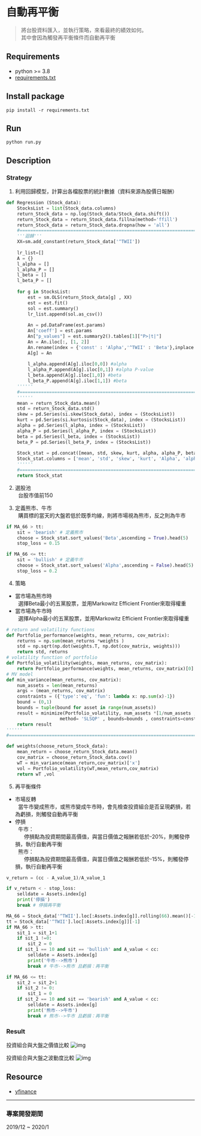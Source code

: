 # 自動再平衡
> 將台股資料匯入，並執行策略，來看最終的績效如何。  
其中會因為觸發再平衡條件而自動再平衡

## Requirements
- python >= 3.8
- [requirements.txt](https://github.com/JT-427/auto-rebalance-TW-/blob/master/requirements.txt)

## Install package
```
pip install -r requirements.txt
```

## Run
```
python run.py
```

## Description
### Strategy
1. 利用回歸模型，計算出各檔股票的統計數據（資料來源為股價日報酬）  
```py
def Regression (Stock_data):
    StocksList = list(Stock_data.columns)
    return_Stock_data = np.log(Stock_data/Stock_data.shift())
    return_Stock_data = return_Stock_data.fillna(method='ffill')
    return_Stock_data = return_Stock_data.dropna(how = 'all')
    #=============================================================================
    '''迴歸'''
    XX=sm.add_constant(return_Stock_data['^TWII'])
    
    lr_list=[]
    A = {}
    l_alpha = []
    l_alpha_P = []
    l_beta = []
    l_beta_P = []
    
    for g in StocksList:
        est = sm.OLS(return_Stock_data[g] , XX)
        est = est.fit()
        sol = est.summary()
        lr_list.append(sol.as_csv())
        
        An = pd.DataFrame(est.params)
        An['coeff'] = est.params
        An["p_values"] = est.summary2().tables[1]["P>|t|"]
        An = An.iloc[:, [1, 2]]
        An.rename(index = {'const' : 'Alpha','^TWII' : 'Beta'},inplace = True)
        A[g] = An
        
        l_alpha.append(A[g].iloc[0,0]) #alpha
        l_alpha_P.append(A[g].iloc[0,1]) #alpha P-value
        l_beta.append(A[g].iloc[1,0]) #beta
        l_beta_P.append(A[g].iloc[1,1]) #beta
    ''''''
    #=============================================================================
    ''''''
    mean = return_Stock_data.mean()
    std = return_Stock_data.std()
    skew = pd.Series(si.skew(Stock_data), index = (StocksList))
    kurt = pd.Series(si.kurtosis(Stock_data), index = (StocksList))
    alpha = pd.Series(l_alpha, index = (StocksList))
    alpha_P = pd.Series(l_alpha_P, index = (StocksList))
    beta = pd.Series(l_beta, index = (StocksList))
    beta_P = pd.Series(l_beta_P, index = (StocksList))
    
    Stock_stat = pd.concat([mean, std, skew, kurt, alpha, alpha_P, beta, beta_P],axis = 1)
    Stock_stat.columns = ['mean', 'std', 'skew', 'kurt', 'Alpha', 'alpha_P', 'Beta', 'beta_P']
    ''''''
    #=============================================================================
    return Stock_stat
```

2. 選股池  
&nbsp; 台股市值前150

3. 定義熊市、牛市  
&nbsp; 購買標的當天的大盤若低於既季均線，則將市場視為熊市，反之則為牛市
```py
if MA_66 > tt:
    sit = 'bearish' # 定義熊市
    choose = Stock_stat.sort_values('Beta',ascending = True).head(5)
    stop_loss = 0.15

if MA_66 <= tt:
    sit = 'bullish' # 定義牛市
    choose = Stock_stat.sort_values('Alpha',ascending = False).head(5)
    stop_loss = 0.2
```
4. 策略  
+ 當市場為熊市時  
&nbsp; 選擇Beta最小的五黨股票，並用Markowitz Efficient Frontier來取得權重
+ 當市場為牛市時  
&nbsp; 選擇Alpha最小的五黨股票，並用Markowitz Efficient Frontier來取得權重
```py
# return and volatility functions
def Portfolio_performance(weights, mean_returns, cov_matrix):
    returns = np.sum(mean_returns *weights )
    std = np.sqrt(np.dot(weights.T, np.dot(cov_matrix, weights)))
    return std, returns
# volatility function of portfolio
def Portfolio_volatility(weights, mean_returns, cov_matrix):
    return Portfolio_performance(weights, mean_returns, cov_matrix)[0]
# MV model
def min_variance(mean_returns, cov_matrix):
    num_assets = len(mean_returns)
    args = (mean_returns, cov_matrix)
    constraints = ({'type':'eq', 'fun': lambda x: np.sum(x)-1})
    bound = (0,1)
    bounds = tuple(bound for asset in range(num_assets))
    result = minimize(Portfolio_volatility, num_assets *[1/num_assets , ], args=args ,
                    method= 'SLSQP' , bounds=bounds , constraints=constraints )
    return result
''''''
#=============================================================================

def weights(choose_return_Stock_data):
    mean_return = choose_return_Stock_data.mean()
    cov_matrix = choose_return_Stock_data.cov()
    wT = min_variance(mean_return,cov_matrix)['x']
    vol = Portfolio_volatility(wT,mean_return,cov_matrix)
    return wT ,vol
```
5. 再平衡條件
+ 市場反轉  
&nbsp; 當牛市變成熊市，或熊市變成牛市時，會先檢查投資組合是否呈現虧損，若為虧損，則觸發自動再平衡
+ 停損  
&nbsp; 牛市：  
&nbsp; &nbsp; &nbsp; 停損點為投資期間最高價值，與當日價值之報酬若低於-20%，則觸發停損，執行自動再平衡  
&nbsp; 熊市：  
&nbsp; &nbsp; &nbsp; 停損點為投資期間最高價值，與當日價值之報酬若低於-15%，則觸發停損，執行自動再平衡  

```py
v_return = (cc - A_value_1)/A_value_1

if v_return < - stop_loss:
    selldate = Assets.index[g]
    print('停損')
    break # 停損再平衡

MA_66 = Stock_data['^TWII'].loc[:Assets.index[g]].rolling(66).mean()[-1]
tt = Stock_data['^TWII'].loc[:Assets.index[g]][-1]
if MA_66 > tt:
    sit_1 = sit_1+1
    if sit_1 !=0:
        sit_2 = 0
    if sit_1 == 10 and sit == 'bullish' and A_value < cc:
        selldate = Assets.index[g]
        print('牛市-->熊市')
        break # 牛市-->熊市 且虧損：再平衡

if MA_66 <= tt:
    sit_2 = sit_2+1
    if sit_2 != 0:
        sit_1 = 0
    if sit_2 == 10 and sit == 'bearish' and A_value < cc:
        selldate = Assets.index[g]
        print('熊市-->牛市')
        break # 熊市-->牛市 且虧損：再平衡
```

### Result
投資組合與大盤之價值比較
![img](https://github.com/JT-427/auto-rebalance-TW-/blob/master/Output/Portfolio%20vs%20TWII.png)

投資組合與大盤之波動度比較
![img](https://github.com/JT-427/auto-rebalance-TW-/blob/master/Output/Portfolio%20vs%20TWII(return).png)



## Resource
- [yfinance](https://github.com/ranaroussi/yfinance)


***
### 專案開發期間
2019/12 ~ 2020/1